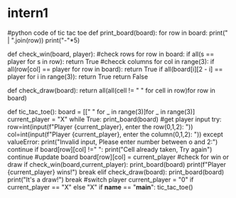 # intern1
#python code of tic tac toe
def print_board(board):
    for row in board:
        print(" | ".join(row))
        print("-"*5)

def check_win(board, player):
    #check rows
    for row in board:
        if all(s == player for s in row):
            return True
    #checck columns
    for col in range(3):
        if all(row[col] == player for row in board):
            return True
        if all(board[i][2 - i] == player for i  in range(3)):
            return True
        return False

def check_draw(board):
    return all(all(cell != " " for cell in row)for row in board)

def tic_tac_toe():
    board = [[" " for _ in range(3)]for _ in range(3)]
    current_player = "X"
    while True:
        print_board(board)
        #get player input
        try:
            row=int(input(f"Player {current_player}, enter the row(0,1,2): "))
            col=int(input(f"Player {current_player}, enter the column(0,1,2): "))
        except valueError:
            print("Invalid input, Please enter number between o and 2:")
            continue
        if board[row][col] !=" ":
            print("Cell already taken, Try again")
            continue
        #update board
        board[row][col] = current_player
        #check for win or draw
        if check_win(board,current_player):
            print_board(board)
            print(f"Player {current_player} wins!")
            break
        elif check_draw(board):
            print_board(board)
            print("It's a draw!")
            break
        #switch player
        current_player = "0" if current_player == "X" else "X"
if __name__ == "__main__":
    tic_tac_toe()
